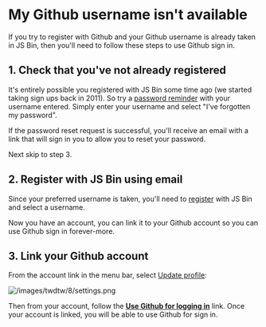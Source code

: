 # My Github username isn't available

If you try to register with Github and your Github username is already taken in JS Bin, then you'll need to follow these steps to use Github sign in.

## 1. Check that you've not already registered

It's entirely possible you registered with JS Bin some time ago (we started taking sign ups back in 2011). So try a [password reminder](http://jsbin.com/login) with your username entered. Simply enter your username and select "I've forgotten my password".

If the password reset request is successful, you'll receive an email with a link that will sign in you to allow you to reset your password.

Next skip to step 3.

## 2. Register with JS Bin using email

Since your preferred username is taken, you'll need to [register](https://jsbin.com/register) with JS Bin and select a username. 

Now you have an account, you can link it to your Github account so you can use Github sign in forever-more.

## 3. Link your Github account

From the account link in the menu bar, select [Update profile](https://jsbin.com/account/profile):

![/images/twdtw/8/settings.png](/images/twdtw/8/settings.png)

Then from your account, follow the **[Use Github for logging in](https://jsbin.com/auth/github)** link. Once your account is linked, you will be able to use Github for sign in.